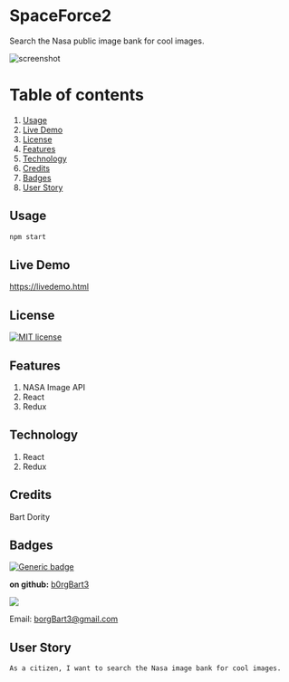 # SpaceForce2
Search the Nasa public image bank for cool images.

![screenshot](screenshot.jpg)
# Table of contents
1. [Usage](#Usage)
2. [Live Demo](#Live_Demo)
3. [License](#License)
4. [Features](#Features)
5. [Technology](#Technology)
6. [Credits](#Credits)
7. [Badges](#Badges)
8. [User Story](#User_Story)
<a name="Usage"></a>
## Usage
```sh
npm start
```
<a name="Live_Demo"></a>
## Live Demo
https://livedemo.html
<a name='License'></a>
## License
[![MIT license](https://img.shields.io/badge/License-MIT-blue.svg)](https://lbesson.mit-license.org/)
<a name="Features"></a>
## Features
1. NASA Image API
2.  React
3.  Redux
<a name="Technology"></a>
## Technology
1. React
2.  Redux
<a name="Credits"></a>
## Credits
Bart Dority
<a name="Badges"></a>
## Badges
 [![Generic badge](https://img.shields.io/badge/Built_with-React-<COLOR>.svg)](https://shields.io/)

**on github:** <a href='github.com/b0rgBart3'>b0rgBart3</a>

[![](https://github.com/b0rgBart3.png?size=90)](https://github.com/remarkablemark)

Email: borgBart3@gmail.com
<a name="User_Story"></a>
## User Story
```sh
As a citizen, I want to search the Nasa image bank for cool images.
```
